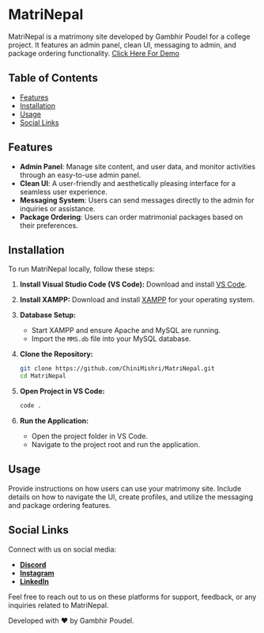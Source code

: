 
# MatriNepal

MatriNepal is a matrimony site developed by Gambhir Poudel for a college project. It features an admin panel, clean UI, messaging to admin, and package ordering functionality.
[Click Here For Demo](http://matrinepal.rf.gd/)

## Table of Contents

- [Features](#features)
- [Installation](#installation)
- [Usage](#usage)
- [Social Links](#social-links)

## Features

- **Admin Panel**: Manage site content, and user data, and monitor activities through an easy-to-use admin panel.
- **Clean UI**: A user-friendly and aesthetically pleasing interface for a seamless user experience.
- **Messaging System**: Users can send messages directly to the admin for inquiries or assistance.
- **Package Ordering**: Users can order matrimonial packages based on their preferences.

## Installation

To run MatriNepal locally, follow these steps:

1. **Install Visual Studio Code (VS Code):** Download and install [VS Code](https://code.visualstudio.com/).
2. **Install XAMPP:** Download and install [XAMPP](https://www.apachefriends.org/index.html) for your operating system.
3. **Database Setup:**
   - Start XAMPP and ensure Apache and MySQL are running.
   - Import the `MMS.db` file into your MySQL database.

4. **Clone the Repository:**
   ```bash
   git clone https://github.com/ChiniMishri/MatriNepal.git
   cd MatriNepal
   ```

5. **Open Project in VS Code:**
   ```bash
   code .
   ```
   
6. **Run the Application:**
   - Open the project folder in VS Code.
   - Navigate to the project root and run the application.

## Usage

Provide instructions on how users can use your matrimony site. Include details on how to navigate the UI, create profiles, and utilize the messaging and package ordering features.

## Social Links

Connect with us on social media:

- **[Discord](https://discord.gg/T7qzn5QFyu)**
- **[Instagram](https://www.instagram.com/chinimishri_/)**
- **[LinkedIn](https://www.linkedin.com/in/gambhir-poudel-b11127286/)**

Feel free to reach out to us on these platforms for support, feedback, or any inquiries related to MatriNepal.

Developed with ❤️ by Gambhir Poudel.
